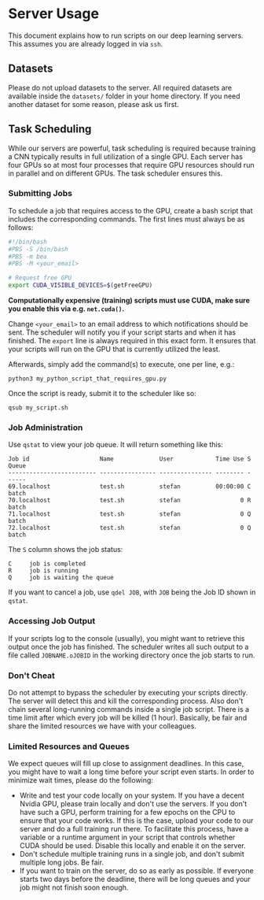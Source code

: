 
# Server Usage

This document explains how to run scripts on our deep learning servers. This assumes you are already logged in via `ssh`.

## Datasets

Please do not upload datasets to the server. All required datasets are available inside the `datasets/` folder in your home directory. If you need another dataset for some reason, please ask us first.

## Task Scheduling

While our servers are powerful, task scheduling is required because training a CNN typically results in full utilization of a single GPU. Each server has four GPUs so at most four processes that require GPU resources should run in parallel and on different GPUs. The task scheduler ensures this.

### Submitting Jobs

To schedule a job that requires access to the GPU, create a bash script that includes the corresponding commands. The first lines must always be as follows:

```bash
#!/bin/bash
#PBS -S /bin/bash  
#PBS -m bea
#PBS -M <your_email>

# Request free GPU
export CUDA_VISIBLE_DEVICES=$(getFreeGPU)
```

**Computationally expensive (training) scripts must use CUDA, make sure you enable this via e.g. `net.cuda()`.**

Change `<your_email>` to an email address to which notifications should be sent. The scheduler will notify you if your script starts and when it has finished. The `export` line is always required in this exact form. It ensures that your scripts will run on the GPU that is currently utilized the least.

Afterwards, simply add the command(s) to execute, one per line, e.g.:

    python3 my_python_script_that_requires_gpu.py

Once the script is ready, submit it to the scheduler like so:

    qsub my_script.sh

### Job Administration

Use `qstat` to view your job queue. It will return something like this:

    Job id                    Name             User            Time Use S Queue
    ------------------------- ---------------- --------------- -------- - -----
    69.localhost              test.sh          stefan          00:00:00 C batch
    70.localhost              test.sh          stefan                 0 R batch
    71.localhost              test.sh          stefan                 0 Q batch
    72.localhost              test.sh          stefan                 0 Q batch

The `S` column shows the job status:

    C     job is completed
    R     job is running
    Q     job is waiting the queue

If you want to cancel a job, use `qdel JOB`, with `JOB` being the Job ID shown in `qstat`.

### Accessing Job Output

If your scripts log to the console (usually), you might want to retrieve this output once the job has finished. The scheduler writes all such output to a file called `JOBNAME.oJOBID` in the working directory once the job starts to run.

### Don't Cheat

Do not attempt to bypass the scheduler by executing your scripts directly. The server will detect this and kill the corresponding process. Also don't chain several long-running commands inside a single job script. There is a time limit after which every job will be killed (1 hour). Basically, be fair and share the limited resources we have with your colleagues.

### Limited Resources and Queues

We expect queues will fill up close to assignment deadlines. In this case, you might have to wait a long time before your script even starts. In order to minimize wait times, please do the following:

* Write and test your code locally on your system. If you have a decent Nvidia GPU, please train locally and don't use the servers. If you don't have such a GPU, perform training for a few epochs on the CPU to ensure that your code works. If this is the case, upload your code to our server and do a full training run there. To facilitate this process, have a variable or a runtime argument in your script that controls whether CUDA should be used. Disable this locally and enable it on the server.
* Don't schedule multiple training runs in a single job, and don't submit multiple long jobs. Be fair.
* If you want to train on the server, do so as early as possible. If everyone starts two days before the deadline, there will be long queues and your job might not finish soon enough.

